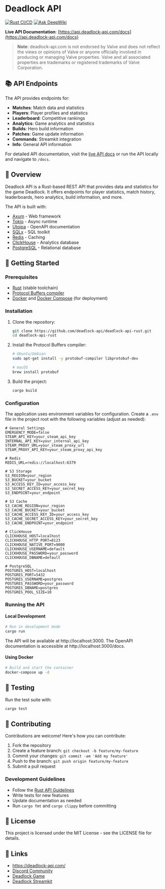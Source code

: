 # Deadlock API

[![Rust CI/CD](https://github.com/deadlock-api/deadlock-api-rust/actions/workflows/rust.yml/badge.svg)](https://github.com/deadlock-api/deadlock-api-rust/actions/workflows/rust.yml)
[![Ask DeepWiki](https://deepwiki.com/badge.svg)](https://deepwiki.com/deadlock-api/deadlock-api-rust)

**Live API Documentation**: [https://api.deadlock-api.com/docs](https://api.deadlock-api.com/docs)

> **Note**: deadlock-api.com is not endorsed by Valve and does not reflect the views or opinions of Valve or anyone
> officially involved in producing or managing Valve properties. Valve and all associated properties are trademarks or
> registered trademarks of Valve Corporation.

## 📚 API Endpoints

The API provides endpoints for:

- **Matches**: Match data and statistics
- **Players**: Player profiles and statistics
- **Leaderboard**: Competitive rankings
- **Analytics**: Game analytics and statistics
- **Builds**: Hero build information
- **Patches**: Game update information
- **Commands**: Streamkit integration
- **Info**: General API information

For detailed API documentation, visit the [live API docs](https://api.deadlock-api.com/docs) or run the API locally and
navigate to `/docs`.

## 📖 Overview

Deadlock API is a Rust-based REST API that provides data and statistics for the game Deadlock. It offers endpoints for
player statistics, match history, leaderboards, hero analytics, build information, and more.

The API is built with:

- [Axum](https://github.com/tokio-rs/axum) - Web framework
- [Tokio](https://tokio.rs/) - Async runtime
- [Utoipa](https://github.com/juhaku/utoipa) - OpenAPI documentation
- [SQLx](https://github.com/launchbadge/sqlx) - SQL toolkit
- [Redis](https://redis.io/) - Caching
- [ClickHouse](https://clickhouse.com/) - Analytics database
- [PostgreSQL](https://www.postgresql.org/) - Relational database

## 🚀 Getting Started

### Prerequisites

- [Rust](https://www.rust-lang.org/tools/install) (stable toolchain)
- [Protocol Buffers compiler](https://grpc.io/docs/protoc-installation/)
- [Docker](https://docs.docker.com/get-docker/) and [Docker Compose](https://docs.docker.com/compose/install/) (for
  deployment)

### Installation

1. Clone the repository:
   ```bash
   git clone https://github.com/deadlock-api/deadlock-api-rust.git
   cd deadlock-api-rust
   ```

2. Install the Protocol Buffers compiler:
   ```bash
   # Ubuntu/Debian
   sudo apt-get install -y protobuf-compiler libprotobuf-dev

   # macOS
   brew install protobuf
   ```

3. Build the project:
   ```bash
   cargo build
   ```

### Configuration

The application uses environment variables for configuration. Create a `.env` file in the project root with the
following variables (adjust as needed):

```env
# General Settings
EMERGENCY_MODE=false
STEAM_API_KEY=your_steam_api_key
INTERNAL_API_KEY=your_internal_api_key
STEAM_PROXY_URL=your_steam_proxy_url
STEAM_PROXY_API_KEY=your_steam_proxy_api_key

# Redis
REDIS_URL=redis://localhost:6379

# S3 Storage
S3_REGION=your_region
S3_BUCKET=your_bucket
S3_ACCESS_KEY_ID=your_access_key
S3_SECRET_ACCESS_KEY=your_secret_key
S3_ENDPOINT=your_endpoint

# S3 Cache
S3_CACHE_REGION=your_region
S3_CACHE_BUCKET=your_bucket
S3_CACHE_ACCESS_KEY_ID=your_access_key
S3_CACHE_SECRET_ACCESS_KEY=your_secret_key
S3_CACHE_ENDPOINT=your_endpoint

# ClickHouse
CLICKHOUSE_HOST=localhost
CLICKHOUSE_HTTP_PORT=8123
CLICKHOUSE_NATIVE_PORT=9000
CLICKHOUSE_USERNAME=default
CLICKHOUSE_PASSWORD=your_password
CLICKHOUSE_DBNAME=default

# PostgreSQL
POSTGRES_HOST=localhost
POSTGRES_PORT=5432
POSTGRES_USERNAME=postgres
POSTGRES_PASSWORD=your_password
POSTGRES_DBNAME=postgres
POSTGRES_POOL_SIZE=10
```

### Running the API

#### Local Development

```bash
# Run in development mode
cargo run
```

The API will be available at http://localhost:3000. The OpenAPI documentation is accessible
at http://localhost:3000/docs.

#### Using Docker

```bash
# Build and start the container
docker-compose up -d
```

## 🧪 Testing

Run the test suite with:

```bash
cargo test
```

## 🤝 Contributing

Contributions are welcome! Here's how you can contribute:

1. Fork the repository
2. Create a feature branch: `git checkout -b feature/my-feature`
3. Commit your changes: `git commit -am 'Add my feature'`
4. Push to the branch: `git push origin feature/my-feature`
5. Submit a pull request

### Development Guidelines

- Follow the [Rust API Guidelines](https://rust-lang.github.io/api-guidelines/)
- Write tests for new features
- Update documentation as needed
- Run `cargo fmt` and `cargo clippy` before committing

## 📄 License

This project is licensed under the MIT License - see the LICENSE file for details.

## 🔗 Links

- https://deadlock-api.com/
- [Discord Community](https://discord.gg/XMF9Xrgfqu)
- [Deadlock Game](https://store.steampowered.com/app/1422450)
- [Deadlock Streamkit](https://streamkit.deadlock-api.com/)
